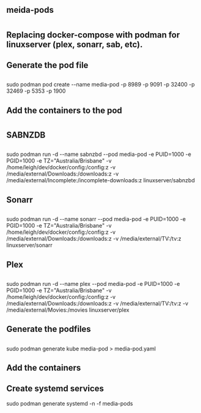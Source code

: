## meida-pods
# 

## Replacing docker-compose with podman for linuxserver (plex, sonarr, sab, etc).

## Generate the pod file 
##
sudo podman pod create --name media-pod -p 8989 -p 9091 -p 32400 -p 32469 -p 5353 -p 1900

## Add the containers to the pod
#

## SABNZDB
##
sudo podman run -d --name sabnzbd --pod media-pod  -e PUID=1000 -e PGID=1000 -e TZ="Australia/Brisbane"  -v /home/leigh/dev/docker/config:/config:z -v /media/external/Downloads:/downloads:z -v /media/external/Incomplete:/incomplete-downloads:z linuxserver/sabnzbd

## Sonarr
##
sudo podman run -d --name sonarr --pod media-pod  -e PUID=1000 -e PGID=1000 -e TZ="Australia/Brisbane"  -v /home/leigh/dev/docker/config:/config:z -v /media/external/Downloads:/downloads:z -v /media/external/TV:/tv:z linuxserver/sonarr

## Plex
##
sudo podman run -d --name plex --pod media-pod  -e PUID=1000 -e PGID=1000 -e TZ="Australia/Brisbane"  -v /home/leigh/dev/docker/config:/config:z -v /media/external/Downloads:/downloads:z -v /media/external/TV:/tv:z -v /media/external/Movies:/movies linuxserver/plex

## Generate the podfiles
## 
sudo podman generate kube media-pod > media-pod.yaml

## Add the containers
## Create systemd services
sudo podman generate systemd -n -f media-pods
